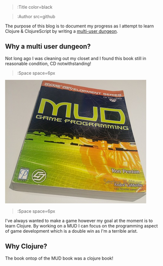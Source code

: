 > :Title color=black

> :Author src=github

The purpose of this blog is to document my progress as I attempt to learn Clojure & ClojureScript by writing a [multi-user dungeon](https://en.wikipedia.org/wiki/MUD).

Why a multi user dungeon?
------------------------
Not long ago I was cleaning out my closet and I found this book still in reasonable condition, CD notwithstanding!
> :Space space=6px

![Book](/img/mud-book.jpg)

> :Space space=6px

I've always wanted to make a game however my goal at the moment is to learn Clojure. By working on a MUD I can focus on the programming aspect of game development which is a double win as I'm a terrible arist.

Why Clojure?
------------
The book ontop of the MUD book was a clojure book!